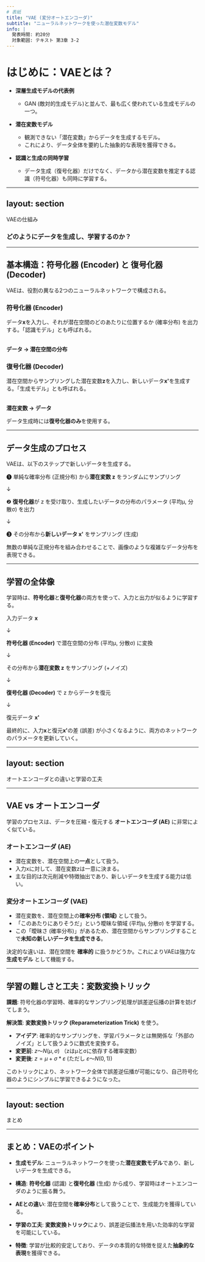 ```yaml
---
# 表紙
title: "VAE (変分オートエンコーダ)"
subtitle: "ニューラルネットワークを使った潜在変数モデル"
info: |
  発表時間: 約20分
  対象範囲: テキスト 第3章 3-2
---
```


# はじめに：VAEとは？

  - **深層生成モデルの代表例**

      - GAN (敵対的生成モデル)と並んで、最も広く使われている生成モデルの一つ。

  - **潜在変数モデル**

      - 観測できない「潜在変数」からデータを生成するモデル。
      - これにより、データ全体を要約した抽象的な表現を獲得できる。

  - **認識と生成の同時学習**

      - データ生成（復号化器）だけでなく、データから潜在変数を推定する認識（符号化器）も同時に学習する。

---
layout: section
---

<div class="text-5xl">

<p>VAEの仕組み</p>

</div>

### どのようにデータを生成し、学習するのか？

---

## 基本構造：符号化器 (Encoder) と 復号化器 (Decoder)

VAEは、役割の異なる2つのニューラルネットワークで構成される。

<div class="grid grid-cols-2 gap-8 mt-4 text-center">
<div>

<h3 class="font-bold">符号化器 (Encoder)</h3>
<p class="text-sm">データ<b>x</b>を入力し、それが潜在空間のどのあたりに位置するか (確率分布) を出力する。「認識モデル」とも呼ばれる。</p>
<br>
<b>データ &rarr; 潜在空間の分布</b>

</div>
<div>

<h3 class="font-bold">復号化器 (Decoder)</h3>
<p class="text-sm">潜在空間からサンプリングした潜在変数<b>z</b>を入力し、新しいデータ<b>x'</b>を生成する。「生成モデル」とも呼ばれる。</p>
<br>
<b>潜在変数 &rarr; データ</b>

</div>
</div>

<div class="mt-8 text-center">
<p>データ生成時には<b>復号化器のみ</b>を使用する。</p>
</div>

-----

## データ生成のプロセス

VAEは、以下のステップで新しいデータを生成する。

<div class="text-center my-4">
<p class="text-lg">❶ 単純な確率分布 (正規分布) から<b>潜在変数 z</b> をランダムにサンプリング</p>
<p class="text-3xl">&darr;</p>
<p class="text-lg">❷ <b>復号化器</b>が z を受け取り、生成したいデータの分布のパラメータ (平均μ, 分散σ) を出力</p>
<p class="text-3xl">&darr;</p>
<p class="text-lg">❸ その分布から<b>新しいデータ x'</b> をサンプリング (生成)</p>
</div>

<div class="p-3 bg-gray-300 rounded text-black text-center">
無数の単純な正規分布を組み合わせることで、画像のような複雑なデータ分布を表現できる。
</div>

-----

## 学習の全体像

学習時は、**符号化器**と**復号化器**の両方を使って、入力と出力が似るように学習する。

<div class="text-center my-2">
<p class="text-lg">入力データ <b>x</b></p>
<p class="text-2xl">&darr;</p>
<p class="text-lg"><b>符号化器 (Encoder)</b> で潜在空間の分布 (平均μ, 分散σ) に変換</p>
<p class="text-2xl">&darr;</p>
<p class="text-lg">その分布から<b>潜在変数 z</b> をサンプリング (+ノイズ)</p>
<p class="text-2xl">&darr;</p>
<p class="text-lg"><b>復号化器 (Decoder)</b> で z からデータを復元</p>
<p class="text-2xl">&darr;</p>
<p class="text-lg">復元データ <b>x'</b></p>
</div>
<div class="p-2 text-sm bg-gray-300 rounded text-black text-center">
最終的に、入力<b>x</b>と復元<b>x'</b>の差 (誤差) が小さくなるように、両方のネットワークのパラメータを更新していく。
</div>

---
layout: section
---

<div class="text-5xl">

<p>オートエンコーダとの違いと学習の工夫</p>

</div>

-----

## VAE vs オートエンコーダ

学習のプロセスは、データを圧縮・復元する **オートエンコーダ (AE)** に非常によく似ている。

<div class="grid grid-cols-2 gap-8 mt-4">
<div>

<h3 class="font-bold">オートエンコーダ (AE)</h3>

  - 潜在変数を、潜在空間上の**一点**として扱う。
  - 入力xに対して、潜在変数zは一意に決まる。
  - 主な目的は次元削減や特徴抽出であり、新しいデータを生成する能力は低い。

</div>
<div>

<h3 class="font-bold">変分オートエンコーダ (VAE)</h3>

  - 潜在変数を、潜在空間上の**確率分布 (領域)** として扱う。
  - 「このあたりにありそうだ」という曖昧な領域 (平均μ, 分散σ) を学習する。
  - この「曖昧さ (確率分布)」があるため、潜在空間からサンプリングすることで**未知の新しいデータを生成できる**。

</div>
</div>

<div class="mt-4 p-3 bg-gray-300 rounded text-black text-center">

決定的な違いは、潜在空間を **確率的** に扱うかどうか。これによりVAEは強力な **生成モデル** として機能する。

</div>

-----

## 学習の難しさと工夫：変数変換トリック

**課題**: 符号化器の学習時、確率的なサンプリング処理が誤差逆伝播の計算を妨げてしまう。

**解決策**: **変数変換トリック (Reparameterization Trick)** を使う。

  - **アイデア**: 確率的なサンプリングを、学習パラメータとは無関係な「外部のノイズ」として扱うように数式を変換する。
  - **変更前**: $z 〜 {N}( μ, σ )$ （zはμとσに依存する確率変数）
  - **変更後**: $z = μ + σ*ε$ (ただし $ε 〜 {N}(0, 1)$)

<div class="p-3 bg-gray-300 rounded text-black text-center">
このトリックにより、ネットワーク全体で誤差逆伝播が可能になり、自己符号化器のようにシンプルに学習できるようになった。
</div>

---
layout: section
---

<div class="text-5xl">

<p>まとめ</p>

</div>

-----

## まとめ：VAEのポイント

  - **生成モデル**: ニューラルネットワークを使った**潜在変数モデル**であり、新しいデータを生成できる。

  - **構造**: **符号化器** (認識) と**復号化器** (生成) から成り、学習時はオートエンコーダのように振る舞う。

  - **AEとの違い**: 潜在空間を**確率分布**として扱うことで、生成能力を獲得している。

  - **学習の工夫**: **変数変換トリック**により、誤差逆伝播法を用いた効率的な学習を可能にしている。

  - **特徴**: 学習が比較的安定しており、データの本質的な特徴を捉えた**抽象的な表現**を獲得できる。